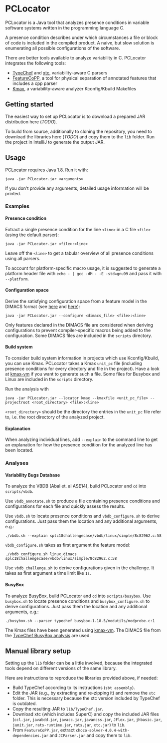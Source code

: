 # PCLocator

PCLocator is a Java tool that analyzes presence conditions in variable software
systems written in the programming language C.

A presence condition describes under which circumstances a file or block of code
is included in the compiled product. A naive, but slow solution is enumerating
all possible configurations of the software.

There are better tools available to analyze variability in C. PCLocator
integrates the following tools:

- [TypeChef](https://github.com/ckaestne/TypeChef) and
  [xtc](https://github.com/paulgazz/xtc), variability-aware C parsers
- [FeatureCoPP](https://dl.acm.org/citation.cfm?id=3001876), a tool for physical
  separation of annotated features that includes a cpp parser
- [Kmax](https://github.com/paulgazz/kmax), a variability-aware analyzer
  Kconfig/Kbuild Makefiles

## Getting started

The easiest way to set up PCLocator is to download a prepared JAR distribution
here (*TODO*).

To build from source, additionally to cloning the repository, you need to
download the libraries here (*TODO*) and copy them to the `lib` folder.
Run the project in IntelliJ to generate the output JAR.

## Usage

PCLocator requires Java 1.8. Run it with:

```
java -jar PCLocator.jar <arguments>
```

If you don't provide any arguments, detailed usage information will be printed.

### Examples

#### Presence condition

Extract a single presence condition for the line `<line>` in a C file `<file>`
(using the default parser):

```
java -jar PCLocator.jar <file>:<line>
```

Leave off the `<line>` to get a tabular overview of all presence conditions
using all parsers.

To account for platform-specific macro usage, it is suggested to generate a
platform header file with `echo - | gcc -dM - -E -std=gnu99` and pass it
with `--platform`.

#### Configuration space

Derive the satisfying configuration space from a feature model in the DIMACS
format (see [here](http://people.sc.fsu.edu/~jburkardt/data/cnf/cnf.html) and
[here](https://github.com/ckaestne/TypeChef/blob/master/FeatureExprLib/src/main/scala/de/fosd/typechef/featureexpr/FeatureModelFactory.scala)):

```
java -jar PCLocator.jar --configure <dimacs_file> <file>:<line>
```

Only features declared in the DIMACS file are considered when deriving
configurations to prevent compiler-specific macros being added to the
configuration. Some DIMACS files are included in the `scripts` directory.

#### Build system

To consider build system information in projects which use Kconfig/Kbuild, you
can use Kmax. PCLocator takes a Kmax `unit_pc` file (including presence
conditions for every directory and file in the project). Have a look at
[kmax-vm](https://github.com/ekuiter/kmax-vm) if you want to generate such a
file. Some files for Busybox and Linux are included in the `scripts` directory.

Run the analysis with

```
java -jar PCLocator.jar --locator kmax --kmaxfile <unit_pc_file> --projectroot <root_directory> <file>:<line>
```

`<root_directory>` should be the directory the entries in the `unit_pc` file
refer to, i.e. the root directory of the analyzed project.

#### Explanation

When analyzing individual lines, add `--explain` to the command line to get an
explanation for how the presence condition for the analyzed line has been
located.

### Analyses

#### Variability Bugs Database

To analyze the VBDB (Abal et. al ASE14), build PCLocator and `cd` into
`scripts/vbdb`.

Use `vbdb_annotate.sh` to produce a file containing presence
conditions and configurations for each file and quickly assess the results.

Use `vbdb.sh` to locate presence conditions and `vbdb_configure.sh` to derive
configurations. Just pass them the location and any additional arguments, e.g.:

```
./vbdb.sh --explain splc18challengecase/vbdb/linux/simple/8c82962.c:58
```

`vbdb_configure.sh` takes as first argument the feature model:

```
./vbdb_configure.sh linux.dimacs splc18challengecase/vbdb/linux/simple/8c82962.c:58
```

Use `vbdb_challenge.sh` to derive configurations given in the challenge. It
takes as first argument a time limit like `1s`.

#### BusyBox

To analyze BusyBox, build PCLocator and `cd` into `scripts/busybox`. Use
`busybox.sh` to locate presence conditions and `busybox_configure.sh` to derive
configurations. Just pass them the location and any additional arguments, e.g.:

```
./busybox.sh --parser typechef busybox-1.18.5/modutils/modprobe.c:1
```

The Kmax files have been generated using
[kmax-vm](https://github.com/ekuiter/kmax-vm). The DIMACS file from the
[TypeChef BusyBox
analysis](https://github.com/ckaestne/TypeChef-BusyboxAnalysis/blob/master/busybox/featureModel.dimacs)
are used.

## Manual library setup

Setting up the `lib` folder can be a little involved, because the integrated
tools depend on different versions of the same library.

Here are instructions to reproduce the libraries provided above, if needed:

- Build TypeChef according to its instructions (`sbt assembly`).
- Edit the JAR (e.g., by extracting and re-zipping it) and remove the `xtc` folder.
  This is necessary because the xtc version included by TypeChef is outdated.
- Copy the resulting JAR to `lib/TypeChef.jar`.
- Download xtc (which includes SuperC) and copy the included JAR files
  (`ccl.jar`, `javabdd.jar`, `javacc.jar`, `javancss.jar`, `JFlex.jar`,
  `jhbasic.jar`, `junit.jar`, `rats-runtime.jar`, `rats.jar`, `xtc.jar`) to `lib`.
- From `FeatureCoPP.jar`, extract `choco-solver-4.0.4-with-dependencies.jar` and
  `JCParser.jar` and copy them to `lib`.